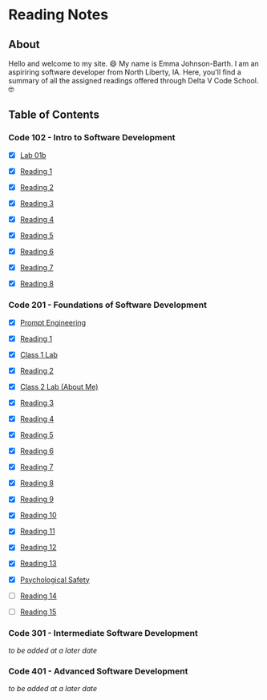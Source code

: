 # Reading Notes

## About

Hello and welcome to my site. :smile: My name is Emma Johnson-Barth. I am an aspiriring software developer from North Liberty, IA. Here, you'll find a summary of all the assigned readings offered through Delta V Code School. :nerd_face:

## Table of Contents

### Code 102 - Intro to Software Development

- [x] [Lab 01b](102/Lab01b.md)

- [x] [Reading 1](102/Read01.md)

- [x] [Reading 2](102/Read02.md)

- [x] [Reading 3](102/Read03.md)

- [x] [Reading 4](102/Read04.md)

- [x] [Reading 5](102/Read05.md)

- [x] [Reading 6](102/Read06.md)

- [x] [Reading 7](102/Read07.md)

- [x] [Reading 8](102/Read08.md)

### Code 201 - Foundations of Software Development

- [x] [Prompt Engineering](201/prompt-engineering.md)

- [x] [Reading 1](201/Readings/201Read01.md)

- [x] [Class 1 Lab](201/Class1Lab/index.html)

- [x] [Reading 2](201/Readings/201Read02.md)

- [x] [Class 2 Lab (About Me)](201/AboutMe/index.html)

- [x] [Reading 3](201/Readings/201Read03.md)

- [x] [Reading 4](201/Readings/201Read04.md)

- [x] [Reading 5](201/Readings/201Read05.md)

- [x] [Reading 6](201/Readings/201Read06.md)

- [x] [Reading 7](201/Readings/201Read07.md)

- [x] [Reading 8](201/Readings/201Read08.md)

- [x] [Reading 9](201/Readings/201Read09.md)

- [x] [Reading 10](201/Readings/201Read10.md)

- [x] [Reading 11](201/Readings/201Read11.md)

- [x] [Reading 12](201/Readings/201Read12.md)

- [x] [Reading 13](201/Readings/201Read13.md)

- [x] [Psychological Safety](201/Readings/201PsychologicalSafety.md)

- [ ] [Reading 14](201/Readings/201Read14.md)

- [ ] [Reading 15](201/Readings/201Read15.md)

### Code 301 - Intermediate Software Development

*to be added at a later date*

### Code 401 - Advanced Software Development

*to be added at a later date*
